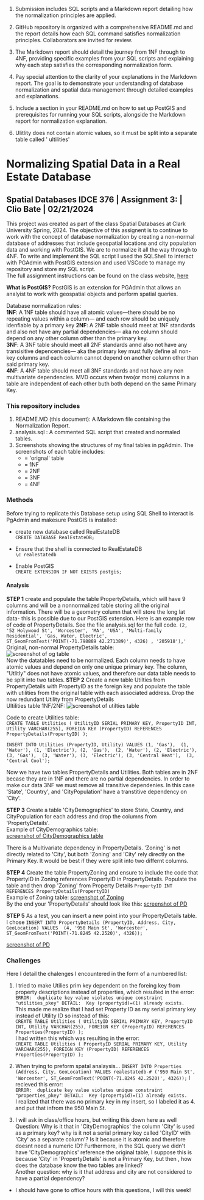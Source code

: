 
1. Submission includes SQL scripts and a Markdown report detailing how the normalization principles are applied.

2. GitHub repository is organized with a comprehensive README.md and the report details how each SQL command satisfies normalization principles. Collaborators are invited for review.

3. The Markdown report should detail the journey from 1NF through to 4NF, providing specific examples from your SQL scripts and explaining why each step satisfies the corresponding normalization form.

4. Pay special attention to the clarity of your explanations in the Markdown report. The goal is to demonstrate your understanding of database normalization and spatial data management through detailed examples and explanations.

5. Include a section in your README.md on how to set up PostGIS and prerequisites for running your SQL scripts, alongside the Markdown report for normalization explanation.

1. Ulitlity does not contain atomic values, so it must be split into a separate table called ' ultilities' 

# Normalizing Spatial Data in a Real Estate Database 
## Spatial Databases IDCE 376 | Assignment 3: | Clio Bate | 02/21/2024

This project was created as part of the class Spatial Databases at Clark University Spring, 2024. The objective of this assignent is to continue to work with the concept of database normalization by creating a non-normal database of addresses that include geospatial locations and city population data and working with PostGIS. We are to normalize it all the way through to 4NF. To write and implement the SQL script I used the SQLShell to interact with PGAdmin with PostGIS extension and used VSCode to manage my repository and store my SQL script.     
The full assignment instructions can be found on the class website, [here](https://studyingplace.space/spatial-database/labs/A3-Real_Estate_Database.html#part-4-normalize-to-4nf)  

**What is PostGIS?** PostGIS is an extension for PGAdmin that allows an analyist to work with geospatial objects and perform spatial queries.

Database normalization rules:  
**1NF**: A 1NF table should have all atomic values—there should be no repeating values within a column— and each row should be uniquely idenfiable by a primary key
**2NF**: A 2NF table should meet at 1NF standards and also not have any partial dependencies— aka no column should depend on any other column other than the primary key.  
**3NF**: A 3NF table should meet all 2NF standards annd also not have any transisitive depencencies— aka the primary key must fully define all non-key columns and each column cannot depend on another column other than said primary key.  
**4NF**: A 4NF table should meet all 3NF standards and not have any non multivariate dependencies. MVD occurs when two(or more) columns in a table are independent of each other buth both depend on the same Primary Key.  



### This repository includes
1. README.MD (this document): A Markdown file containing the Normalization Report.
1. analysis.sql : A commented SQL script that created and normaled tables.
1. Screenshots showing the structures of my final tables in pgAdmin. The screenshots of each table includes:  
    -  = 'orignal' table 
    -  = 1NF
    -  = 2NF
    -  = 3NF
    -  = 4NF  
    

### Methods

Before trying to replicate this Database setup using SQL Shell to interact is PgAdmin and makesure PostGIS is installed:  
- create new database called RealEstateDB  
`CREATE DATABASE RealEstateDB;`

- Ensure that the shell is connected to RealEstateDB  
`\c realestatedb`

- Enable PostGIS  
`CREATE EXTENSION IF NOT EXISTS postgis;`  

#### Analysis
**STEP 1** create and populate the table PropertyDetails, which will have 9 columns and will be a nonnormalized table storing all the original information.
There will be a geometry column that will store the long lat data- this is possible due to our PostGIS extension. Here is an example row of code of PropertyDetails. See the file analysis.sql for the full code.
`(2, '52 Holywood St', 'Worcester', 'MA', 'USA', 'Multi-family Residential', 'Gas, Water, Electric', ST_GeomFromText('POINT(-71.798889 42.271389)', 4326) , '205918'),'`  
Original, non-normal PropertyDetails table:  
![screenshot of og table]()  
Now the datatables need to be normalized. Each column needs to have atomic values and depend on only one unique primary key. The column, "Utlitly" does not have atomic values, and therefore our data table needs to be split into two tables.
**STEP 2** Create a new table Utilties from PropertyDetails with PropertyID as the foreign key and populate the table with utilities from the original table with each associated address. Drop the now redundant Utility from PropertyDetails  
Ultilities table 1NF/2NF:
![screenshot of utilties table]()   
  
Code to create Utilities table:  
`CREATE TABLE Utilities (
UtilityID SERIAL PRIMARY KEY,
PropertyID INT,
Utility VARCHAR(255),
FOREIGN KEY (PropertyID) REFERENCES PropertyDetails(PropertyID)
);`  

`INSERT INTO Utilities (PropertyID, Utility) VALUES
(1, 'Gas'), 
(1, 'Water'),
(1, 'Electric'),
(2, 'Gas'), 
(2, 'Water'),
(2, 'Electric'),
(3, 'Gas'), 
(3, 'Water'),
(3, 'Electric'),
(3, 'Central Heat'), 
(3, 'Central Cool');`  

Now we have two tables PropertyDetails and Utilities. Both tables are in 2NF becase they are in 1NF and there are no partial dependencies. In order to make our data 3NF we must remove all transitive dependenies. In this case 'State', 'Country', and 'CityPopulation' have a transtitive dependency on 'City'.

**STEP 3**  Create a table 'CityDemographics' to store State, Country, and CityPopulation for each address and drop the columns from 'PropertyDetails'.  
Example of CityDemographics table:  
[screenshot of CityDemographics table]()   
  
There is a Multivariate dependency in PropertyDetails. 'Zoning' is not directly related to 'City', but both 'Zoning' and 'City' rely directly on the Primary Key. It would be best if they were split into two differnt columns.  

**STEP 4**  Create the table PropertyZoning and ensure to include the code that PropertyID in Zoning references PropertyID in PropertyDetails. Populate the table and then drop 'Zoning' from Property Details
`PropertyID INT REFERENCES PropertyDetails(PropertyID)`  
Example of Zoning table:
[screenshot of Zoning]()     
By the end your 'PropertyDetails' should look like this:
[screenshot of PD]()   

**STEP 5** As a test, you can insert a new point into your PropertyDetails table. I chose
`INSERT INTO PropertyDetails (PropertyID, Address, City, GeoLocation) VALUES 
(4, '950 Main St', 'Worcester', ST_GeomFromText('POINT(-71.8245 42.2520)', 4326));`


[screenshot of PD]()   
### Challenges
Here I detail the chalenges I encountered in the form of a numbered list:  
1. I tried to make Utilies prim key dependent on the foreing key from property descriptions instead of properties, which resulted in the error:  
`ERROR:  duplicate key value violates unique constraint "utilities_pkey"
DETAIL:  Key (propertyid)=(1) already exists.`  
This made me realize that I had set Property ID as my serial primary key instead of Utility ID so instead of this:  
`CREATE TABLE Utilities (
UtilityID SERIAL PRIMARY KEY,
PropertyID INT,
Utility VARCHAR(255),
FOREIGN KEY (PropertyID) REFERENCES Properties(PropertyID)
);`  
I had written this which was resulting in the error:  
`CREATE TABLE Utilities (
PropertyID SERIAL PRIMARY KEY,
Utility VARCHAR(255),
FOREIGN KEY (PropertyID) REFERENCES Properties(PropertyID)
);`

1. When trying to preform spatal analaysis...
`INSERT INTO Properties (Address, City, GeoLocation) VALUES
realestatedb-# ('950 Main St', 'Worcester', ST_GeomFromText('POINT(-71.8245 42.2520)', 4326));`
I recieved this error:  
`ERROR:  duplicate key value violates unique constraint "properties_pkey"
DETAIL:  Key (propertyid)=(1) already exists.`  
I realized that there was no primary key in my insert, so I labeled it as 4. and put that infrom the 950 Main St.


1.  I will ask in class/office hours, but writing this down here as well 
Question: Why is it that in 'CityDemographics' the column 'City' is used as a primary key? why is it not a serial primary key called 'CityID' with 'City' as a separate column'? Is it because it is atomic and therefore doesnt need a numeric ID? Furthermore, in the SQL query we didn't have 'CityDemographics' reference the original table, I suppose this is because 'City' in 'PropertyDetails' is not a Primary Key, but then , how does the database know the two tables are linked?  
Another question: why is it that address and city are not considered to have a partial dependency?
- I should have gone to office hours with this questions, I will this week!
